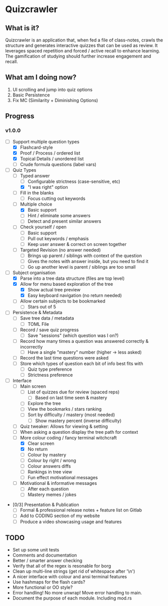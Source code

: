 # Quizcrawler

## What is it?
Quizcrawler is an application that, when fed a file of class-notes, crawls the
structure and generates interactive quizzes that can be used as review. It
leverages spaced repetition and forced / active recall to enhance learning. The
gamification of studying should further increase engagement and recall.

## What am I doing now?
  1. UI scrolling and jump into quiz options
  2. Basic Persistence
  3. Fix MC (Similarity + Diminishing Options)

## Progress
### v1.0.0
  - [ ] Support multiple question types
    - [x] Flashcard-style
    - [x] Proof / Process / ordered list
    - [x] Topical Details / unordered list
    - [ ] Crude formula questions (label vars)
  - [ ] Quiz Types
    - [ ] Typed answer
      - [ ] Configurable strictness (case-sensitive, etc)
      - [x] "I was right" option
    - [ ] Fill in the blanks
      - [ ] Focus cutting out keywords
    - [ ] Multiple choice
      - [x] Basic support
      - [ ] Hint / eliminate some answers
      - [ ] Detect and present similar answers
    - [ ] Check yourself / open
      - [ ] Basic support
      - [ ] Pull out keywords / emphasis
      - [ ] Keep user answer & correct on screen together
    - [ ] Targeted Revision (no answer needed)
      - [ ] Brings up parent / siblings with context of the question
      - [ ] Gives the notes with answer inside, but you need to find it
      - [ ] Go up another level is parent / siblings are too small
  - [ ] Subject organisation
    - [x] Parse into a tree data structure (files are top level)
    - [x] Allow for menu based exploration of the tree
      - [x] Show actual tree preview
      - [x] Easy keyboard navigation (no return needed)
    - [ ] Allow certain subjects to be bookmarked
      - [ ] Stars out of 5
  - [ ] Persistence & Metadata
    - [ ] Save tree data / metadata
      - [ ] TOML File
    - [ ] Record / save quiz progress
      - [ ] Save "sessions" (which question was I on?)
    - [ ] Record how many times a question was answered correctly & incorrectly
      - [ ] Have a single "mastery" number (higher -> less asked)
    - [ ] Record the last time questions were asked
    - [ ] Store which types of question each bit of info best fits with
      - [ ] Quiz type preference
      - [ ] Strictness preference
  - [ ] Interface
    - [ ] Main screen
      - [ ] List of quizzes due for review (spaced reps)
        - [ ] Based on last time seen & mastery
      - [ ] Explore the tree
      - [ ] View the bookmarks / stars ranking
      - [ ] Sort by difficulty / mastery (most needed)
        - [ ] Show mastery percent (inverse difficulty)
    - [ ] Quiz tweaker: Allows for viewing & setting
    - [ ] When asking a question display the tree path for context
    - [ ] More colour coding / fancy terminal witchcraft
      - [x] Clear screen
      - [x] No return
      - [ ] Colour by mastery
      - [ ] Colour by right / wrong
      - [ ] Colour answers diffs
      - [ ] Rankings in tree view
      - [ ] Fun effect motivational messages
    - [ ] Motivational & informative messages
      - [ ] After each question
      - [ ] Mastery memes / jokes
  - [0/3] Presentation & Publication
    - [ ] Formal & professional release notes + feature list on Gitlab
    - [ ] Add to CODING section of my website
    - [ ] Produce a video showcasing usage and features

## TODO
* Set up some unit tests
* Comments and documentation
* Better / smarter answer checking
* Verify that all of the regex is resonable for borg
* Clean up multi-line strings (get rid of whitespace after '\n')
* A nicer interface with colour and ansi terminal features
* Use hashmaps for the flash cards?
* More functional or OO style?
* Error handling! No more unwrap! Move error handling to main.
* Document the purpose of each module. Including mod.rs
